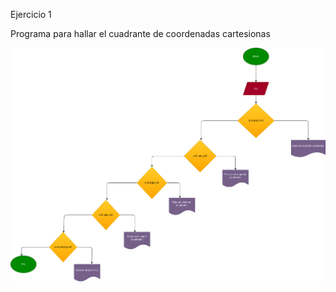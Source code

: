 Ejercicio 1

Programa para hallar el cuadrante de coordenadas cartesionas

![Diagrama de flujo](diagrama.png)